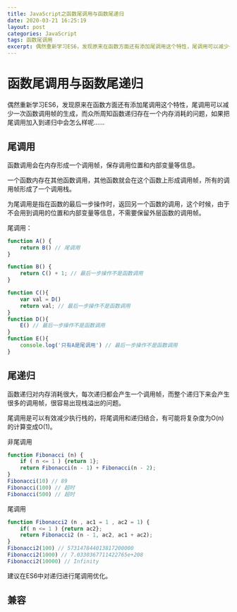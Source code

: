 ```yaml
---
title: JavaScript之函数尾调用与函数尾递归
date: 2020-03-21 16:25:19
layout: post
categories: JavaScript
tags: 函数尾调用
excerpt: 偶然重新学习ES6，发现原来在函数方面还有添加尾调用这个特性，尾调用可以减少一次函数调用帧的生成，而众所周知函数递归存在一个内存消耗的问题，如果把尾调用加入到递归中会怎么样呢......
---
```


# 函数尾调用与函数尾递归

偶然重新学习ES6，发现原来在函数方面还有添加尾调用这个特性，尾调用可以减少一次函数调用帧的生成，而众所周知函数递归存在一个内存消耗的问题，如果把尾调用加入到递归中会怎么样呢......

## 尾调用

函数调用会在内存形成一个调用帧，保存调用位置和内部变量等信息。

一个函数内存在其他函数调用，其他函数就会在这个函数上形成调用帧，所有的调用帧形成了一个调用栈。

为尾调用是指在函数的最后一步操作时，返回另一个函数的调用，这个时候，由于不会用到调用的位置和内部变量等信息，不需要保留外层函数的调用帧。

尾调用：
```js
function A() {
    return B() // 尾调用
}

function B() {
    return C() + 1; // 最后一步操作不是函数调用
}

function C(){
    var val = D()
    return val; // 最后一步操作不是函数调用
}
function D(){
    E() // 最后一步操作不是函数调用
}
function E(){
    console.log('只有A是尾调用') // 最后一步操作不是函数调用
}
```

## 尾递归

函数递归对内存消耗很大，每次递归都会产生一个调用帧，而整个递归下来会产生很多的调用帧，很容易出现栈溢出的问题。

尾调用是可以有效减少执行栈的，将尾调用和递归结合，有可能将复杂度为O(n)的计算变成O(1)。

非尾调用
```js
function Fibonacci (n) {
    if ( n <= 1 ) {return 1};
    return Fibonacci(n - 1) + Fibonacci(n - 2);
}
Fibonacci(10) // 89
Fibonacci(100) // 超时
Fibonacci(500) // 超时
```
尾调用
```js
function Fibonacci2 (n , ac1 = 1 , ac2 = 1) {
    if( n <= 1 ) {return ac2};
    return Fibonacci2 (n - 1, ac2, ac1 + ac2);
}
Fibonacci2(100) // 573147844013817200000
Fibonacci2(1000) // 7.0330367711422765e+208
Fibonacci2(10000) // Infinity
```

建议在ES6中对递归进行尾调用优化。

## 兼容
